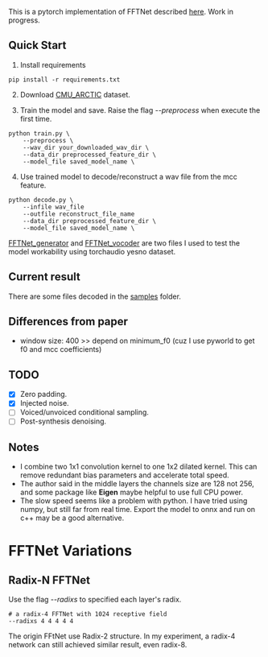 This is a pytorch implementation of FFTNet described [here](http://gfx.cs.princeton.edu/pubs/Jin_2018_FAR/).
Work in progress.

## Quick Start

1. Install requirements
```
pip install -r requirements.txt
```

2. Download [CMU_ARCTIC](http://festvox.org/cmu_arctic/) dataset.

3. Train the model and save. Raise the flag _--preprocess_ when execute the first time.

```
python train.py \
    --preprocess \
    --wav_dir your_downloaded_wav_dir \
    --data_dir preprocessed_feature_dir \
    --model_file saved_model_name \
```

4. Use trained model to decode/reconstruct a wav file from the mcc feature.

```
python decode.py \
    --infile wav_file
    --outfile reconstruct_file_name
    --data_dir preprocessed_feature_dir \
    --model_file saved_model_name \
```

[FFTNet_generator](FFTNet_generator.py) and [FFTNet_vocoder](FFTNet_vocoder.py) are two files I used to test the model 
workability using torchaudio yesno dataset.

## Current result

There are some files decoded in the [samples](samples) folder. 

## Differences from paper

* window size: 400 >> depend on minimum_f0 (cuz I use pyworld to get f0 and mcc coefficients)

## TODO

- [x] Zero padding.
- [x] Injected noise.
- [ ] Voiced/unvoiced conditional sampling.
- [ ] Post-synthesis denoising.

## Notes

* I combine two 1x1 convolution kernel to one 1x2 dilated kernel.
This can remove redundant bias parameters and accelerate total speed.
* The author said in the middle layers the channels size are 128 not 256, and some package like **Eigen** maybe helpful to
use full CPU power.
* The slow speed seems like a problem with python. I have tried using numpy, but still far from real time. 
Export the model to onnx and run on c++ may be a good alternative.


# FFTNet Variations

## Radix-N FFTNet

Use the flag _--radixs_ to specified each layer's radix.

```
# a radix-4 FFTNet with 1024 receptive field
--radixs 4 4 4 4 4
```

The origin FFtNet use Radix-2 structure. In my experiment, a radix-4 network can still achieved similar result, 
even radix-8.